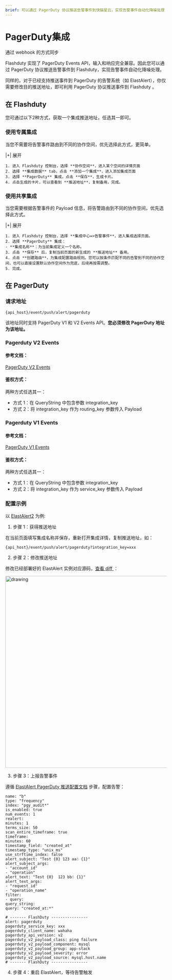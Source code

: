 ```yaml
---
brief: 可以通过 PagerDuty 协议推送告警事件到快猫星云，实现告警事件自动化降噪处理
---
```


# PagerDuty集成

通过 webhook 的方式同步

Flashduty 实现了 PagerDuty Events API，输入和响应完全兼容。因此您可以通过 PagerDuty 协议推送告警事件到 Flashduty，实现告警事件自动化降噪处理。

同样的，对于已经支持推送事件到 PagerDuty 的告警系统（如 ElastAlert），你仅需要修改目的推送地址，即可利用 PagerDuty 协议推送事件到 Flashduty 。

## 在 Flashduty
您可通过以下2种方式，获取一个集成推送地址，任选其一即可。

### 使用专属集成

当您不需要将告警事件路由到不同的协作空间，优先选择此方式，更简单。

|+| 展开

    1. 进入 Flashduty 控制台，选择 **协作空间**，进入某个空间的详情页面
    2. 选择 **集成数据** tab，点击 **添加一个集成**，进入添加集成页面
    3. 选择 **PagerDuty** 集成，点击 **保存**，生成卡片。
    4. 点击生成的卡片，可以查看到 **推送地址**，复制备用，完成。

### 使用共享集成

当您需要根据告警事件的 Payload 信息，将告警路由到不同的协作空间，优先选择此方式。

|+| 展开

    1. 进入 Flashduty 控制台，选择 **集成中心=>告警事件**，进入集成选择页面。
    2. 选择 **PagerDuty** 集成：
    - **集成名称**：为当前集成定义一个名称。
    3. 点击 **保存** 后，复制当前页面的新生成的 **推送地址** 备用。
    4. 点击 **创建路由**，为集成配置路由规则。您可以按条件匹配不同的告警到不同的协作空间，也可以直接设置默认协作空间作为兜底，后续再按需调整。
    5. 完成。

## 在 PagerDuty
### 请求地址

```
{api_host}/event/push/alert/pagerduty
```

该地址同时支持 PagerDuty V1 和 V2 Events API。**您必须修改 PagerDuty 地址为该地址。**

### Pagerduty V2 Events

<div class="md-block">

#### 参考文档：

[PagerDuty V2 Events](https://developer.pagerduty.com/api-reference/368ae3d938c9e-send-an-event-to-pager-duty)

#### 鉴权方式：

两种方式任选其一：

- 方式 1：在 QueryString 中包含参数 integration_key
- 方式 2：将 integration_key 作为 routing_key 参数传入 Payload

</div>

### Pagerduty V1 Events

<div class="md-block">

#### 参考文档：

[PagerDuty V1 Events](https://developer.pagerduty.com/api-reference/f0037990796c8-send-an-event-to-pager-duty)

#### 鉴权方式：

两种方式任选其一：

- 方式 1：在 QueryString 中包含参数 integration_key
- 方式 2：将 integration_key 作为 service_key 参数传入 Payload

</div>

### 配置示例

以 [ElastAlert2](https://github.com/jertel/elastalert2) 为例:

<div class="md-block">

1. 步骤 1：获得推送地址

在当前页面填写集成名称并保存，重新打开集成详情，复制推送地址，如：

```
{api_host}/event/push/alert/pagerduty?integration_key=xxx
```

2. 步骤 2：修改推送地址

修改已经部署好的 ElastAlert 实例对应源码，[查看 diff ](https://github.com/jertel/elastalert2/commit/e815a62a6b1eecef6e1fef13afd99d905b67fc34)：

<img alt="drawing" width="600" src="https://fcdoc.github.io/img/zh/bgbLujRxqtPVvOHrDFsFH6pmWYFB9d5p9AT2jnZtlxY.avif" />

3. 步骤 3：上报告警事件

遵循 [ElastAlert PagerDuty 推送配置文档](https://elastalert2.readthedocs.io/en/latest/ruletypes.html#pagerduty) 步骤，配置告警：

```
name: "b"
type: "frequency"
index: "pgy_audit*"
is_enabled: true
num_events: 1
realert:
minutes: 1
terms_size: 50
scan_entire_timeframe: true
timeframe:
minutes: 60
timestamp_field: "created_at"
timestamp_type: "unix_ms"
use_strftime_index: false
alert_subject: "Test {0} 123 aa☃ {1}"
alert_subject_args:
- "account_id"
- "operation"
alert_text: "Test {0}  123 bb☃ {1}"
alert_text_args:
- "request_id"
- "operation_name"
filter:
- query:
query_string:
query: "created_at:*"

# ------- FlashDuty ----------------
alert: pagerduty
pagerduty_service_key: xxx
pagerduty_client_name: wahaha
pagerduty_api_version: v2
pagerduty_v2_payload_class: ping failure
pagerduty_v2_payload_component: mysql
pagerduty_v2_payload_group: app-stack
pagerduty_v2_payload_severity: error
pagerduty_v2_payload_source: mysql.host.name
# ------- FlashDuty ----------------
```

4. 步骤 4：重启 ElastAlert，等待告警触发

</div>